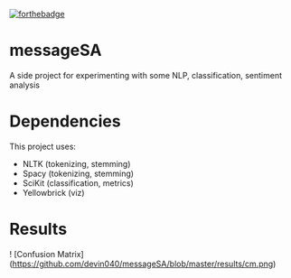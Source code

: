 [![forthebadge](https://forthebadge.com/images/badges/made-with-python.svg)](https://forthebadge.com)

# messageSA
A side project for experimenting with some NLP, classification, sentiment analysis

# Dependencies
This project uses:
  - NLTK (tokenizing, stemming)
  - Spacy (tokenizing, stemming)
  - SciKit (classification, metrics)
  - Yellowbrick (viz)
  
  
  # Results
  ! [Confusion Matrix] (https://github.com/devin040/messageSA/blob/master/results/cm.png)
